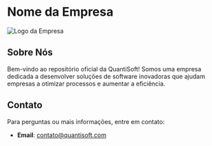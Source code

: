 # Nome da Empresa

![Logo da Empresa](link-para-o-logo)

## Sobre Nós

Bem-vindo ao repositório oficial da QuantiSoft! Somos uma empresa dedicada a desenvolver soluções de software inovadoras que ajudam empresas a otimizar processos e aumentar a eficiência.





## Contato

Para perguntas ou mais informações, entre em contato:

- **Email**: contato@quantisoft.com


